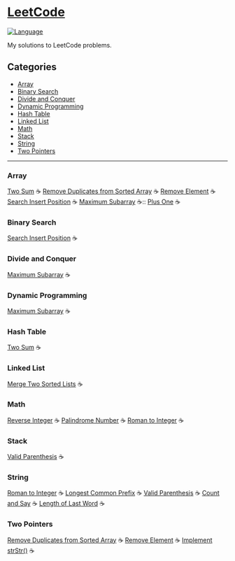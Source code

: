 # [LeetCode](https://leetcode.com/) 
[![Language](https://img.shields.io/badge/language-Java-red.svg)](#)

My solutions to LeetCode problems.

## Categories
- [Array](#array)
- [Binary Search](#binarysearch)
- [Divide and Conquer](#dnc)
- [Dynamic Programming](#dp)
- [Hash Table](#hashtable)
- [Linked List](#linkedlist)
- [Math](#math)
- [Stack](#stack)
- [String](#string)
- [Two Pointers](#twopointers)

---

### <a id="array">Array</a>
[Two Sum](./Easy/0001-two-sum) :coffee: 
[Remove Duplicates from Sorted Array](./Easy/0026-remove-duplicates-from-sorted-array) :coffee: 
[Remove Element](./Easy/0027-remove-element) :coffee: 
[Search Insert Position](./Easy/0035-search-insert-position/) :coffee:
[Maximum Subarray](./Easy/0053-maximum-subarray/) :coffee:::
[Plus One](./Easy/0066-plus-one/) :coffee:

### <a id="binarysearch">Binary Search</a>
[Search Insert Position](./Easy/0035-search-insert-position/) :coffee:

### <a id="dnc">Divide and Conquer</a>
[Maximum Subarray](./Easy/0053-maximum-subarray/) :coffee:

### <a id="dp">Dynamic Programming</a>
[Maximum Subarray](./Easy/0053-maximum-subarray/) :coffee:

### <a id="hashtable">Hash Table</a>
[Two Sum](./Easy/0001-two-sum) :coffee:

### <a id="linkedlist">Linked List</a>
[Merge Two Sorted Lists](./Easy/0021-merge-two-sorted-lists) :coffee:

### <a id="math">Math</a>
[Reverse Integer](./Easy/0007-reverse-integer) :coffee: 
[Palindrome Number](./Easy/0009-palindrome-number) :coffee: 
[Roman to Integer](./Easy/0013-roman-to-integer) :coffee:

### <a id="stack">Stack</a>
[Valid Parenthesis](./Easy/0020-valid-parentheses) :coffee:

### <a id="string">String</a>
[Roman to Integer](./Easy/0013-roman-to-integer) :coffee: 
[Longest Common Prefix](./Easy/0014-longest-common-prefix) :coffee: 
[Valid Parenthesis](./Easy/0020-valid-parentheses) :coffee: 
[Count and Say](./Easy/0038-count-and-say/) :coffee:
[Length of Last Word](https://leetcode.com/problems/length-of-last-word/) :coffee:

### <a id="twopointers">Two Pointers</a>
[Remove Duplicates from Sorted Array](./Easy/0026-remove-duplicates-from-sorted-array) :coffee: [Remove Element](./Easy/0027-remove-element) :coffee: [Implement strStr()](./Easy/0028-implement-strstr/) :coffee:
